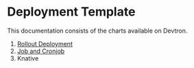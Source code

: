 # Deployment Template

This documentation consists of the charts available on Devtron.

1. [Rollout Deployment](rollout-deployment.md)
2. [Job and Cronjob](job-and-cronjob.md)
3. Knative
